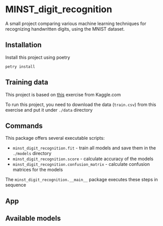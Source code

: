 # MINST_digit_recognition

A small project comparing various machine learning techniques for recognizing handwritten digits, using the MNIST dataset.

## Installation

Install this project using poetry
```commandline
petry install
```

## Training data

This project is based on [this](https://www.kaggle.com/datasets/oddrationale/mnist-in-csv) exercise from Kaggle.com

To run this project, you need to download the data (``train.csv``) from this exercise and put it under ``./data`` directory

## Commands

This package offers several executable scripts:

- ``minst_digit_recognition.fit`` - train all models and save them in the ``./models`` directory
- ``minst_digit_recognition.score`` - calculate accuracy of the models
- ``minst_digit_recognition.confusion_matrix`` - calculate confusion matrices for the models

The ``minst_digit_recognition.__main__`` package executes these steps in sequence

## App

## Available models
